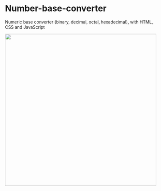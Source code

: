 # Number-base-converter
Numeric base converter (binary, decimal, octal, hexadecimal), with HTML, CSS and JavaScript

  <img src="https://user-images.githubusercontent.com/101990417/200969574-14805cf6-03b1-449f-91fb-df505aec24e0.png" width="500px" />
